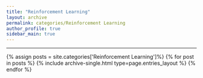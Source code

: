 ```yaml
---
title: "Reinforcement Learning"
layout: archive
permalink: categories/Reinforcement Learning
author_profile: true
sidebar_main: true
---
```


<!-- 공백이 포함되어 있는 카테고리 이름의 경우 site.categories['a b c'] 이런식으로! -->

***

{% assign posts = site.categories['Reinforcement Learning']%}
{% for post in posts %} {% include archive-single.html type=page.entries_layout %} {% endfor %}